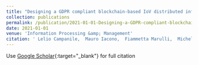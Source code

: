 ```yaml
---
title: "Designing a GDPR compliant blockchain-based IoV distributed information tracking system"
collection: publications
permalink: /publication/2021-01-01-Designing-a-GDPR-compliant-blockchain-based-IoV-distributed-information-tracking-system
date: 2021-01-01
venue: 'Information Processing &amp; Management'
citation: ' Lelio Campanile,  Mauro Iacono,  Fiammetta Marulli,  Michele Mastroianni, &quot;Designing a GDPR compliant blockchain-based IoV distributed information tracking system.&quot; Information Processing &amp;amp; Management, 2021.'
---
```

Use [Google Scholar](https://scholar.google.com/scholar?q=Designing+a+GDPR+compliant+blockchain+based+IoV+distributed+information+tracking+system){:target="_blank"} for full citation